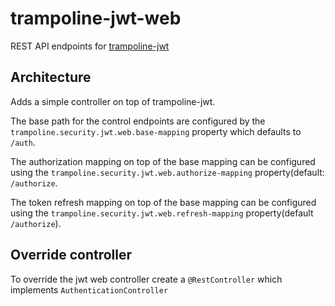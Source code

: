 # trampoline-jwt-web

REST API endpoints for [trampoline-jwt](../trampoline-jwt)

## Architecture

Adds a simple controller on top of trampoline-jwt.

The base path for the control endpoints are configured by the `trampoline.security.jwt.web.base-mapping` property which defaults to `/auth`.

The authorization mapping on top of the base mapping can be configured using the `trampoline.security.jwt.web.authorize-mapping` property(default: `/authorize`.

The token refresh mapping on top of the base mapping can be configured using the `trampoline.security.jwt.web.refresh-mapping` property(default `/authorize`).

## Override controller

To override the jwt web controller create a `@RestController` which implements `AuthenticationController`